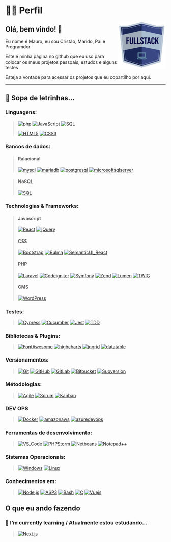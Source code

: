 # 🧔🏻 Perfil


<img align='right' src="/images/fullstack.png" alt="Fullstack developer" style="height: auto; width:150px;"/>

## Olá, bem vindo!  👋

Eu nome é Mauro, eu sou Cristão, Marido, Pai e Programdor.

Este é minha página no github que eu uso para colocar os meus projetos pessoais, estudos e alguns testes

Esteja a vontade para acessar os projetos que eu copartilho por aqui.

<hr>

## 🥣 Sopa de letrinhas...

### Linguagens:
> [![php](https://img.shields.io/badge/PHP-black?style=for-the-badge&logo=php)](https://github.com/neuronioazul)
> [![JavaScript](https://img.shields.io/badge/javascript-black?style=for-the-badge&logo=javascript)](https://github.com/neuronioazul)
> [![SQL](https://img.shields.io/badge/sql-black?style=for-the-badge&logo=sql)](https://github.com/neuronioazul)
> 
> [![HTML5](https://img.shields.io/badge/html5-black?style=for-the-badge&logo=html5)](https://hub.docker.com/u/wervlad)
> [![CSS3](https://img.shields.io/badge/css3-black?style=for-the-badge&logo=css3)](https://hub.docker.com/u/wervlad)

### Bancos de dados:
> #### Ralacional
> [![mysql](https://img.shields.io/badge/mysql-black?style=for-the-badge&logo=mysql)](https://github.com/neuronioazul)
> [![mariadb](https://img.shields.io/badge/mariadb-black?style=for-the-badge&logo=mariadb)](https://github.com/neuronioazul)
> [![postgresql](https://img.shields.io/badge/postgresql-black?style=for-the-badge&logo=postgresql)](https://github.com/neuronioazul)
> [![microsoftsqlserver](https://img.shields.io/badge/ms_sql_server-black?style=for-the-badge&logo=microsoftsqlserver)](https://github.com/neuronioazul)

> #### NoSQL
> [![SQL](https://img.shields.io/badge/firebase-black?style=for-the-badge&logo=firebase)](https://github.com/neuronioazul)

### Technologias & Frameworks:
> #### Javascript
> [![React](https://img.shields.io/badge/react-black?style=for-the-badge&logo=react)](https://github.com/neuronioazul)
> [![jQuery](https://img.shields.io/badge/jquery-black?style=for-the-badge&logo=jquery)](https://hub.docker.com/u/wervlad)
> #### CSS
> [![Bootstrap](https://img.shields.io/badge/bootstrap-black?style=for-the-badge&logo=bootstrap)](https://hub.docker.com/u/wervlad)
> [![Bulma](https://img.shields.io/badge/bulma-black?style=for-the-badge&logo=bulma)](https://hub.docker.com/u/wervlad)
> [![SemanticUI_React](https://img.shields.io/badge/semantic_ui_react-black?style=for-the-badge&logo=semanticuireact)](https://hub.docker.com/u/wervlad)
> #### PHP
> [![Laravel](https://img.shields.io/badge/laravel-black?style=for-the-badge&logo=laravel)](https://hub.docker.com/u/wervlad)
> [![Codeigniter](https://img.shields.io/badge/codeigniter-black?style=for-the-badge&logo=codeigniter)](https://hub.docker.com/u/wervlad)
> [![Symfony](https://img.shields.io/badge/symfony-black?style=for-the-badge&logo=symfony)](https://hub.docker.com/u/wervlad)
> [![Zend](https://img.shields.io/badge/zend-black?style=for-the-badge&logo=zend)](https://hub.docker.com/u/wervlad)
> [![Lumen](https://img.shields.io/badge/Lumen-black?style=for-the-badge&logo=Lumen)](https://hub.docker.com/u/wervlad)
> [![TWIG](https://img.shields.io/badge/twig-black?style=for-the-badge&logo=twig)](https://hub.docker.com/u/wervlad)
> #### CMS
> [![WordPress](https://img.shields.io/badge/WordPress-black?style=for-the-badge&logo=WordPress)](https://hub.docker.com/u/wervlad)

### Testes:
> [![Cypress](https://img.shields.io/badge/Cypress-black?style=for-the-badge&logo=Cypress)](https://hub.docker.com/u/wervlad)
> [![Cucumber](https://img.shields.io/badge/Cucumber-black?style=for-the-badge&logo=Cucumber)](https://hub.docker.com/u/wervlad)
> [![Jest](https://img.shields.io/badge/Jest-black?style=for-the-badge&logo=Jest)](https://hub.docker.com/u/wervlad)
> [![TDD](https://img.shields.io/badge/TDD-black?style=for-the-badge&logo=TDD)](https://hub.docker.com/u/wervlad)

### Bibliotecas & Plugins:
> [![FontAwesome](https://img.shields.io/badge/FontAwesome-black?style=for-the-badge&logo=FontAwesome)](https://hub.docker.com/u/wervlad)
> [![highcharts](https://img.shields.io/badge/highcharts-black?style=for-the-badge&logo=highcharts)](https://hub.docker.com/u/wervlad)
> [![jqgrid](https://img.shields.io/badge/jqgrid-black?style=for-the-badge&logo=jqgrid)](https://hub.docker.com/u/wervlad)
> [![datatable](https://img.shields.io/badge/datatable-black?style=for-the-badge&logo=datatable)](https://hub.docker.com/u/wervlad)

### Versionamentos:
> [![Git](https://img.shields.io/badge/git-black?style=for-the-badge&logo=git)](https://github.com/neuronioazul)
> [![GitHub](https://img.shields.io/badge/github-black?style=for-the-badge&logo=github)](https://github.com/neuronioazul)
> [![GitLab](https://img.shields.io/badge/gitlab-black?style=for-the-badge&logo=gitlab)](https://github.com/neuronioazul)
> [![Bitbucket](https://img.shields.io/badge/Bitbucket-black?style=for-the-badge&logo=Bitbucket)](https://github.com/neuronioazul)
> [![Subversion](https://img.shields.io/badge/subversion-black?style=for-the-badge&logo=subversion)](https://github.com/neuronioazul)

### Métodologias: 
> [![Agile](https://img.shields.io/badge/agile-black?style=for-the-badge&logo=agile)](https://github.com/neuronioazul)
> [![Scrum](https://img.shields.io/badge/Scrum-black?style=for-the-badge&logo=scrumalliance)](https://github.com/neuronioazul)
> [![Kanban](https://img.shields.io/badge/Kanban-black?style=for-the-badge&logo=Kanban)](https://github.com/neuronioazul)

### DEV OPS
> [![Docker](https://img.shields.io/badge/docker-black?style=for-the-badge&logo=docker)](https://hub.docker.com/u/wervlad)
> [![amazonaws](https://img.shields.io/badge/amazon_aws-black?style=for-the-badge&logo=amazonaws)](https://hub.docker.com/u/wervlad)
> [![azuredevops](https://img.shields.io/badge/azuredevops-black?style=for-the-badge&logo=azuredevops)](https://hub.docker.com/u/wervlad)

### Ferramentas de desenvolvimento:
> [![VS_Code](https://img.shields.io/badge/VS_Code-black?style=for-the-badge&logo=VisualStudioCode)](https://github.com/neuronioazul)
> [![PHPStorm](https://img.shields.io/badge/PHPStorm-black?style=for-the-badge&logo=PHPStorm)](https://github.com/neuronioazul)
> [![Netbeans](https://img.shields.io/badge/Netbeans-black?style=for-the-badge&logo=apachenetbeanside)](https://github.com/neuronioazul)
> [![Notepad++](https://img.shields.io/badge/Notepad++-black?style=for-the-badge&logo=NotepadPlusplus)](https://github.com/neuronioazul)

### Sistemas Operacionais:
> [![Windows](https://img.shields.io/badge/Windows-black?style=for-the-badge&logo=Windows)](https://github.com/neuronioazul)
> [![Linux](https://img.shields.io/badge/linux-black?style=for-the-badge&logo=Ubuntu)](https://github.com/neuronioazul)

### Conhecimentos em:
> [![Node.js](https://img.shields.io/badge/node.js-black?style=for-the-badge&logo=nodedotjs)](https://github.com/neuronioazul)
> [![ASP3](https://img.shields.io/badge/asp3-black?style=for-the-badge&logo=asp3)](https://github.com/neuronioazul)
> [![Bash](https://img.shields.io/badge/bash-black?style=for-the-badge&logo=gnu-bash)](https://github.com/neuronioazul)
> [![C](https://img.shields.io/badge/c-black?style=for-the-badge&logo=c)](https://github.com/neuronioazul)
> [![Vuejs](https://img.shields.io/badge/vue.js-black?style=for-the-badge&logo=vuedotjs)](https://github.com/neuronioazul)

## O que eu ando fazendo 

### 🌱 I’m currently learning / Atualmente estou estudando...
> [![Next.js](https://img.shields.io/badge/next.js-black?style=for-the-badge&logo=nextdotjs)](https://github.com/neuronioazul)


<!--
- 🔭 I’m currently working on ...
- 👯 I’m looking to collaborate on ...
- 🤔 I’m looking for help with ...
- 💬 Ask me about ...
- 📫 How to reach me: ...
- 😄 Pronouns: ...
- ⚡ Fun fact: ...
-->
